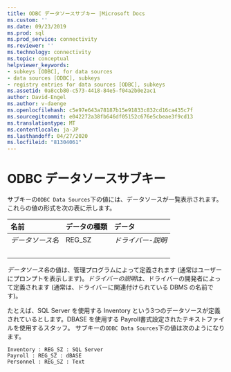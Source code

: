 ```yaml
---
title: ODBC データソースサブキー |Microsoft Docs
ms.custom: ''
ms.date: 09/23/2019
ms.prod: sql
ms.prod_service: connectivity
ms.reviewer: ''
ms.technology: connectivity
ms.topic: conceptual
helpviewer_keywords:
- subkeys [ODBC], for data sources
- data sources [ODBC], subkeys
- registry entries for data sources [ODBC], subkeys
ms.assetid: 0a8ccb80-c573-4418-84e5-f04a2b0e2ac1
author: David-Engel
ms.author: v-daenge
ms.openlocfilehash: c5e97e643a78187b15e91833c832cd16ca435c7f
ms.sourcegitcommit: e042272a38fb646df05152c676e5cbeae3f9cd13
ms.translationtype: MT
ms.contentlocale: ja-JP
ms.lasthandoff: 04/27/2020
ms.locfileid: "81304061"
---
```

# <a name="odbc-data-sources-subkey"></a>ODBC データソースサブキー

サブキーの`ODBC Data Sources`下の値には、データソースが一覧表示されます。 これらの値の形式を次の表に示します。

| 名前 | データの種類 | データ |
| :--- | :-------- | :--- |
| *データソース名* | REG_SZ | *ドライバー-説明* |
| &nbsp; | &nbsp; | &nbsp; |

*データソース名*の値は、管理プログラムによって定義されます (通常はユーザーにプロンプトを表示します)。*ドライバーの説明*は、ドライバーの開発者によって定義されます (通常は、ドライバーに関連付けられている DBMS の名前です)。

たとえば、SQL Server を使用する Inventory という3つのデータソースが定義されているとします。DBASE を使用する Payroll書式設定されたテキストファイルを使用するスタッフ。 サブキーの`ODBC Data Sources`下の値は次のようになります。

```console
Inventory : REG_SZ : SQL Server
Payroll : REG_SZ : dBASE
Personnel : REG_SZ : Text
```
